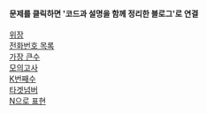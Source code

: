 <h4>문제를 클릭하면 '코드과 설명을 함께 정리한 블로그'로 연결</h4>


[위장
](https://blog.naver.com/PostView.naver?blogId=nybi123&logNo=222683108544&categoryNo=28&parentCategoryNo=0&viewDate=&currentPage=1&postListTopCurrentPage=&from=postList)
</br>[전화번호 목록
](https://blog.naver.com/PostView.naver?blogId=nybi123&logNo=222680066722&categoryNo=28&parentCategoryNo=0&viewDate=&currentPage=1&postListTopCurrentPage=&from=postList)
</br>[가장 큰수
](https://blog.naver.com/PostView.naver?blogId=nybi123&logNo=222672786511&categoryNo=28&parentCategoryNo=0&viewDate=&currentPage=1&postListTopCurrentPage=&from=postList)
</br>[모의고사
](https://blog.naver.com/PostView.naver?blogId=nybi123&logNo=222671003893&categoryNo=28&parentCategoryNo=0&viewDate=&currentPage=1&postListTopCurrentPage=&from=postList)
</br>[K번째수
](https://blog.naver.com/PostView.naver?blogId=nybi123&logNo=222670095410&categoryNo=28&parentCategoryNo=0&viewDate=&currentPage=1&postListTopCurrentPage=&from=postList)
</br>[타겟넘버](https://blog.naver.com/nybi123/222795547764)</br>
[N으로 표현](https://blog.naver.com/nybi123/222817233226)
